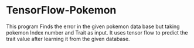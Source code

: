 # TensorFlow-Pokemon

This program Finds the error in the given pokemon data base but taking pokemon Index number and Trait as input.
It uses tensor flow to predict the trait value after learning it from the given database.
